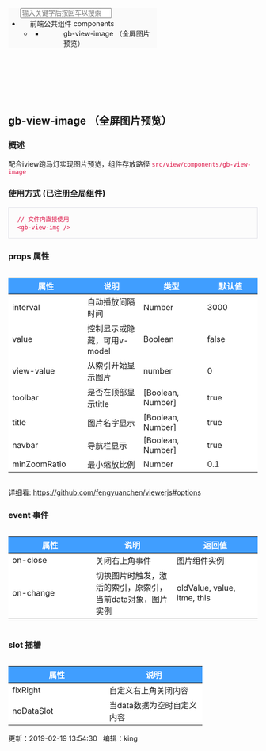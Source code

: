 <html>
<body class="">
  <div id="app">
    <div data-v-6a6d0623="" class="hello">
      <div data-v-a30ff500="" data-v-6a6d0623=""></div>
      <div data-v-e187e7b6="" data-v-6a6d0623="" class="hello">
        <div data-v-a30ff500="" data-v-e187e7b6=""></div>
        <section data-v-e187e7b6="" class="el-container">
          <aside data-v-e187e7b6="" class="el-aside el-aside" id="left-side" style="width: 300px;">
            <div data-v-0f2a87b2="" data-v-e187e7b6="" class="hello">
              <ul data-v-0f2a87b2="" role="menubar" class="el-menu" style="background-color: rgb(250, 250, 250);">
                <div data-v-0f2a87b2="" class="el-input">
                  <!----><input autocomplete="off" placeholder="输入关键字后按回车以搜索" type="text" rows="2" validateevent="true"
                    class="el-input__inner">
                  <!---->
                  <!---->
                  <!---->
                </div>
                <!---->
                <li data-v-0f2a87b2="" role="menuitem" aria-haspopup="true" class="el-submenu is-active is-opened"
                  aria-expanded="true">
                  <div class="el-submenu__title" style="padding-left: 20px; background-color: rgb(250, 250, 250);">前端公共组件
                    components<i class="el-submenu__icon-arrow el-icon-arrow-down"></i></div>
                  <ul role="menu" class="el-menu" style="background-color: rgb(250, 250, 250);" data-old-padding-top=""
                    data-old-padding-bottom="" data-old-overflow="">
                    <li data-v-0f2a87b2="" class="el-menu-item-group">
                      <div class="el-menu-item-group__title" style="padding-left: 40px;"></div>
                      <ul>
                        <li data-v-0f2a87b2="" role="menuitem" tabindex="-1" class="el-menu-item"
                          style="padding-left: 40px; background-color: rgb(250, 250, 250);">gb-view-image （全屏图片预览）</li>
                      </ul>
                    </li>
                  </ul>
                </li>
              </ul>
            </div>
          </aside>
          <section data-v-e187e7b6="" class="el-container right-side is-vertical" id="right-side">
            <header data-v-e187e7b6="" class="el-header" style="height: 60px;">
              <div data-v-e187e7b6="" class="header-left"><i data-v-e187e7b6="" id="header-left-btn"
                  class="el-icon-menu header-left-btn"></i></div>
              <div data-v-e187e7b6="" class="header-right">
                <!---->
                <!---->
              </div>
            </header>
            <main data-v-e187e7b6="" class="el-main page_content_main" id="page_content_main">
              <div data-v-e187e7b6="" class="doc-title-box"><span data-v-e187e7b6="" id="doc-title-span"
                  class="dn"></span>
                <h2 data-v-e187e7b6="" id="doc-title">gb-view-image （全屏图片预览）</h2>
              </div>
              <div data-v-e5df71aa="" data-v-e187e7b6="" id="editor-md"
                class="main-editor markdown-body editormd-html-preview">
                <link data-v-e5df71aa="" href="static/editor.md/css/editormd.min.css" rel="stylesheet">
                <!---->
                <h3 id="h3-u6982u8FF0"><a name="概述" class="reference-link"></a><span
                    class="header-link octicon octicon-link"></span>概述</h3>
                <p>配合iview跑马灯实现图片预览，组件存放路径 <code
                    style="color: rgb(221, 17, 68);">src/view/components/gb-view-image</code></p>
                <h3 id="h3--"><a name="使用方式 (已注册全局组件)" class="reference-link"></a><span
                    class="header-link octicon octicon-link"></span>使用方式 (已注册全局组件)</h3>
                <pre class="prettyprint linenums prettyprinted"
                  style="padding-left: 5px; background-color: rgb(252, 252, 252); border: 1px solid rgb(225, 225, 232);"><ol class="linenums" style="padding-left: 5px;"><li class="L0" style="list-style-type: none; background-color: rgb(252, 252, 252);"><code style="color: rgb(221, 17, 68);"><span class="pln"> </span><span class="com">// 文件内直接使用</span></code></li><li class="L1" style="list-style-type: none; background-color: rgb(252, 252, 252);"><code style="color: rgb(221, 17, 68);"><span class="pln"> </span><span class="pun">&lt;</span><span class="pln">gb</span><span class="pun">-</span><span class="pln">view</span><span class="pun">-</span><span class="pln">img </span><span class="pun">/&gt;</span></code></li></ol></pre>
                <h3 id="h3-props-"><a name="props 属性" class="reference-link"></a><span
                    class="header-link octicon octicon-link"></span>props 属性</h3>
                <div style="width: 100%;overflow-x: auto;">
                  <table>
                    <thead>
                      <tr style="background-color: rgb(64, 158, 255); color: rgb(255, 255, 255);">
                        <th style="width: 180px;">属性</th>
                        <th style="width: 180px;">说明</th>
                        <th style="width: 180px;">类型</th>
                        <th style="width: 180px;">默认值</th>
                      </tr>
                    </thead>
                    <tbody>
                      <tr style="background-color: rgb(255, 255, 255);">
                        <td>interval</td>
                        <td>自动播放间隔时间</td>
                        <td>Number</td>
                        <td>3000</td>
                      </tr>
                      <tr style="background-color: rgb(255, 255, 255);">
                        <td>value</td>
                        <td>控制显示或隐藏，可用v-model</td>
                        <td>Boolean</td>
                        <td>false</td>
                      </tr>
                      <tr style="background-color: rgb(255, 255, 255);">
                        <td>view-value</td>
                        <td>从索引开始显示图片</td>
                        <td>number</td>
                        <td>0</td>
                      </tr>
                      <tr style="background-color: rgb(255, 255, 255);">
                        <td>toolbar</td>
                        <td>是否在顶部显示title</td>
                        <td>[Boolean, Number]</td>
                        <td>true</td>
                      </tr>
                      <tr style="background-color: rgb(255, 255, 255);">
                        <td>title</td>
                        <td>图片名字显示</td>
                        <td>[Boolean, Number]</td>
                        <td>true</td>
                      </tr>
                      <tr style="background-color: rgb(255, 255, 255);">
                        <td>navbar</td>
                        <td>导航栏显示</td>
                        <td>[Boolean, Number]</td>
                        <td>true</td>
                      </tr>
                      <tr style="background-color: rgb(255, 255, 255);">
                        <td>minZoomRatio</td>
                        <td>最小缩放比例</td>
                        <td>Number</td>
                        <td>0.1</td>
                      </tr>
                    </tbody>
                  </table>
                </div>
                <p>详细看: <a href="https://github.com/fengyuanchen/viewerjs#options"
                    target="_blank">https://github.com/fengyuanchen/viewerjs#options</a></p>
                <h3 id="h3-event-"><a name="event 事件" class="reference-link"></a><span
                    class="header-link octicon octicon-link"></span>event 事件</h3>
                <div style="width: 100%;overflow-x: auto;">
                  <table>
                    <thead>
                      <tr style="background-color: rgb(64, 158, 255); color: rgb(255, 255, 255);">
                        <th style="width: 180px;">属性</th>
                        <th style="width: 180px;">说明</th>
                        <th style="width: 180px;">返回值</th>
                      </tr>
                    </thead>
                    <tbody>
                      <tr style="background-color: rgb(255, 255, 255);">
                        <td>on-close</td>
                        <td>关闭右上角事件</td>
                        <td>图片组件实例</td>
                      </tr>
                      <tr style="background-color: rgb(255, 255, 255);">
                        <td>on-change</td>
                        <td>切换图片时触发，激活的索引，原索引，当前data对象，图片实例</td>
                        <td>oldValue, value, itme, this</td>
                      </tr>
                    </tbody>
                  </table>
                </div>
                <h3 id="h3-slot-"><a name="slot 插槽" class="reference-link"></a><span
                    class="header-link octicon octicon-link"></span>slot 插槽</h3>
                <div style="width: 100%;overflow-x: auto;">
                  <table>
                    <thead>
                      <tr style="background-color: rgb(64, 158, 255); color: rgb(255, 255, 255);">
                        <th style="width: 180px;">属性</th>
                        <th style="width: 180px;">说明</th>
                      </tr>
                    </thead>
                    <tbody>
                      <tr style="background-color: rgb(255, 255, 255);">
                        <td>fixRight</td>
                        <td>自定义右上角关闭内容</td>
                      </tr>
                      <tr style="background-color: rgb(255, 255, 255);">
                        <td>noDataSlot</td>
                        <td>当data数据为空时自定义内容</td>
                      </tr>
                    </tbody>
                  </table>
                </div>
              </div>
              <div data-v-e187e7b6="" class="doc-author">
                更新：2019-02-19 13:54:30 &nbsp; 编辑：king
              </div>
            </main>
          </section>
        <div data-v-c285ea70="" data-v-e187e7b6="" class="gotop-box" style="display: none;"><i data-v-c285ea70=""
            title="回到顶部" class="el-icon-caret-top"></i></div>
        <div data-v-e187e7b6="" class="el-dialog__wrapper text-center" style="display: none;">
          <div class="el-dialog" style="width: 400px; margin-top: 15vh;">
            <div class="el-dialog__header"><span class="el-dialog__title">分享项目</span><button type="button"
                aria-label="Close" class="el-dialog__headerbtn"><i
                  class="el-dialog__close el-icon el-icon-close"></i></button></div>
            <!---->
            <div class="el-dialog__footer"><span data-v-e187e7b6="" class="dialog-footer"><button data-v-e187e7b6=""
                  type="button" class="el-button el-button--primary">
                  <!---->
                  <!----><span>确定</span></button></span></div>
          </div>
        </div>
        <div data-v-400dcdbb="" data-v-e187e7b6=""></div>
      </div>
      <!---->
      <div data-v-400dcdbb="" data-v-6a6d0623=""></div>
    </div>
  </div>
  <script type="text/javascript" src="./static/js/manifest.519a9bef11cee6166446.js"></script>
  <script type="text/javascript" src="./static/js/vendor.047101ffe823d47f6ad4.js"></script>
  <script type="text/javascript" src="./static/js/app.23fafd3e13be5fbfa3b4.js"></script>
</body>

</html>
